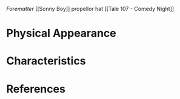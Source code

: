 *Forematter*
[[Sonny Boy]] propellor hat [[Tale 107 - Comedy Night]]

# Physical Appearance


# Characteristics


# References